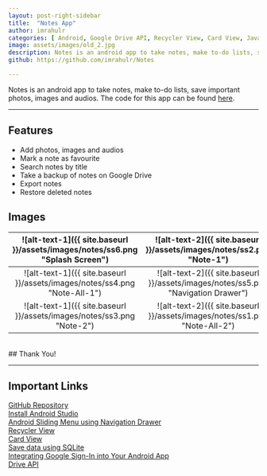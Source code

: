 ```yaml
---
layout: post-right-sidebar
title:  "Notes App"
author: imrahulr
categories: [ Android, Google Drive API, Recycler View, Card View, Java ]
image: assets/images/old_2.jpg
description: Notes is an android app to take notes, make to-do lists, save important photos, images and audios.
github: https://github.com/imrahulr/Notes

---
```


Notes is an android app to take notes, make to-do lists, save important photos, images and audios. The code for this app can be found <a href="https://github.com/imrahulr/Notes">here</a>.

---

## Features

- Add photos, images and audios
- Mark a note as favourite
- Search notes by title
- Take a backup of notes on Google Drive
- Export notes
- Restore deleted notes

## Images 

| ![alt-text-1]({{ site.baseurl }}/assets/images/notes/ss6.png "Splash Screen")  | ![alt-text-2]({{ site.baseurl }}/assets/images/notes/ss2.png "Note-1") |
|:----:|:----:|
| ![alt-text-1]({{ site.baseurl }}/assets/images/notes/ss4.png "Note-All-1") | ![alt-text-2]({{ site.baseurl }}/assets/images/notes/ss5.png "Navigation Drawer") |
| ![alt-text-1]({{ site.baseurl }}/assets/images/notes/ss3.png "Note-2") | ![alt-text-2]({{ site.baseurl }}/assets/images/notes/ss1.png "Note-All-2") |

<br>
## Thank You!

---

## Important Links

<a href="https://github.com/imrahulr/Notes">GitHub Repository</a><br>
<a href="https://developer.android.com/studio/install">Install Android Studio</a><br>
<a href="https://www.androidhive.info/2013/11/android-sliding-menu-using-navigation-drawer/">Android Sliding Menu using Navigation Drawer</a><br>
<a href="https://developer.android.com/guide/topics/ui/layout/recyclerview">Recycler View</a><br>
<a href="https://developer.android.com/guide/topics/ui/layout/cardview">Card View</a><br>
<a href="https://developer.android.com/training/data-storage/sqlite">Save data using SQLite</a><br>
<a href="https://developers.google.com/identity/sign-in/android/start-integrating">Integrating Google Sign-In into Your Android App</a><br>
<a href="https://developers.google.com/drive/android/get-started">Drive API</a>
